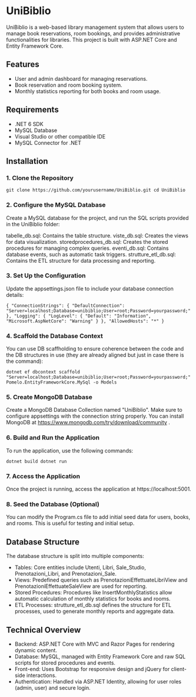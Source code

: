 # UniBiblio
UniBiblio is a web-based library management system that allows users to manage book reservations, room bookings, and provides administrative functionalities for libraries. This project is built with ASP.NET Core and Entity Framework Core.

## Features
- User and admin dashboard for managing reservations.
- Book reservation and room booking system.
- Monthly statistics reporting for both books and room usage.

## Requirements
- .NET 6 SDK
- MySQL Database
- Visual Studio or other compatible IDE
- MySQL Connector for .NET
  
## Installation
### 1. Clone the Repository
`
git clone https://github.com/yourusername/UniBiblio.git
cd UniBiblio
`
### 2. Configure the MySQL Database
Create a MySQL database for the project, and run the SQL scripts provided in the UniBiblio folder:

tabelle_db.sql: Contains the table structure.
viste_db.sql: Creates the views for data visualization.
storedprocedures_db.sql: Creates the stored procedures for managing complex queries.
eventi_db.sql: Contains database events, such as automatic task triggers.
strutture_etl_db.sql: Contains the ETL structure for data processing and reporting.

### 3. Set Up the Configuration
Update the appsettings.json file to include your database connection details:

`
{
  "ConnectionStrings": {
    "DefaultConnection": "Server=localhost;Database=unibiblio;User=root;Password=yourpassword;"
  },
  "Logging": {
    "LogLevel": {
      "Default": "Information",
      "Microsoft.AspNetCore": "Warning"
    }
  },
  "AllowedHosts": "*"
}
`

### 4. Scaffold the Database Context
You can use DB scaffholding to ensure coherence between the code and the DB structures in use (they are already aligned but just in case there is the command):

`
dotnet ef dbcontext scaffold "Server=localhost;Database=unibiblio;User=root;Password=yourpassword;" Pomelo.EntityFrameworkCore.MySql -o Models
`

### 5. Create MongoDB Database
Create a MongoDB Database Collection named "UniBiblio". Make sure to configure appsettings with the connection string properly.
You can install MongoDB at https://www.mongodb.com/try/download/community .

### 6. Build and Run the Application
To run the application, use the following commands:

`
dotnet build
dotnet run
`

### 7. Access the Application
Once the project is running, access the application at https://localhost:5001.

### 8. Seed the Database (Optional)
You can modify the Program.cs file to add initial seed data for users, books, and rooms. This is useful for testing and initial setup.

## Database Structure
The database structure is split into multiple components:

- Tables: Core entities include Utenti, Libri, Sale_Studio, Prenotazioni_Libri, and Prenotazioni_Sale.
- Views: Predefined queries such as PrenotazioniEffettuateLibriView and PrenotazioniEffettuateSaleView are used for reporting.
- Stored Procedures: Procedures like InsertMonthlyStatistics allow automatic calculation of monthly statistics for books and rooms.
- ETL Processes: strutture_etl_db.sql defines the structure for ETL processes, used to generate monthly reports and aggregate data.

## Technical Overview
- Backend: ASP.NET Core with MVC and Razor Pages for rendering dynamic content.
- Database: MySQL, managed with Entity Framework Core and raw SQL scripts for stored procedures and events.
- Front-end: Uses Bootstrap for responsive design and jQuery for client-side interactions.
- Authentication: Handled via ASP.NET Identity, allowing for user roles (admin, user) and secure login.